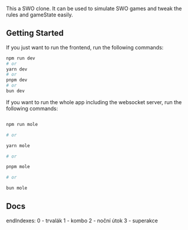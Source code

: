 This a SWO clone. It can be used to simulate SWO games and tweak the rules and gameState easily.

## Getting Started

If you just want to run the frontend, run the following commands:
```bash
npm run dev
# or
yarn dev
# or
pnpm dev
# or
bun dev
```

If you want to run the whole app including the websocket server, run the following commands:
```bash

npm run mole

# or

yarn mole

# or

pnpm mole

# or

bun mole
```

## Docs

endIndexes:
0 - trvalák
1 - kombo
2 - noční útok
3 - superakce